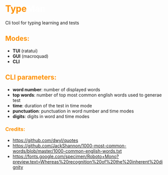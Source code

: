 # <span style="color:rgb(255, 145, 0)">Type</span><span style="color:white">Man</span>
Cli tool for typing learning and tests

## <span style="color:rgb(255, 145, 0)">Modes:</span>  
- **TUI** (ratatui)
- **GUI** (macroquad)
- **CLI**

## <span style="color:rgb(255, 145, 0)">CLI parameters:</span>   
- **word number**: number of displayed words
- **top words**: number of top most common english words used to generae test
- **time**: duration of the test in time mode
- **punctuation**: punctuation in word number and time modes
- **digits**: digits  in word and time modes

### <span style="color:rgb(255, 145, 0)">Credits:</span>   
- https://github.com/dwyl/quotes  
- https://github.com/JackShannon/1000-most-common-words/blob/master/1000-common-english-words.txt
- https://fonts.google.com/specimen/Roboto+Mono?preview.text=Whereas%20recognition%20of%20the%20inherent%20dignity